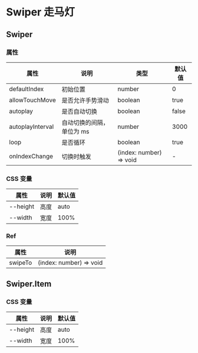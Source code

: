 # Swiper 走马灯

## Swiper

### 属性

| 属性             | 说明                      | 类型                    | 默认值 |
| ---------------- | ------------------------- | ----------------------- | ------ |
| defaultIndex     | 初始位置                  | number                  | 0      |
| allowTouchMove   | 是否允许手势滑动          | boolean                 | true   |
| autoplay         | 是否自动切换              | boolean                 | false  |
| autoplayInterval | 自动切换的间隔，单位为 ms | number                  | 3000   |
| loop             | 是否循环                  | boolean                 | true   |
| onIndexChange    | 切换时触发                | (index: number) => void | -      |

### CSS 变量

| 属性     | 说明 | 默认值 |
| -------- | ---- | ------ |
| --height | 高度 | auto   |
| --width  | 宽度 | 100%   |

### Ref

| 属性    | 说明                    |
| ------- | ----------------------- |
| swipeTo | (index: number) => void |

## Swiper.Item

### CSS 变量

| 属性     | 说明 | 默认值 |
| -------- | ---- | ------ |
| --height | 高度 | auto   |
| --width  | 宽度 | 100%   |

